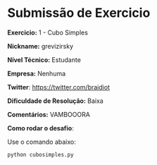 # Submissão de Exercicio

**Exercicio:** 1 - Cubo Simples

**Nickname:** grevizirsky

**Nível Técnico:** Estudante

**Empresa:** Nenhuma

**Twitter**: https://twitter.com/braidiot

**Dificuldade de Resolução:** Baixa

**Comentários:** VAMBOOORA

**Como rodar o desafio**: 

Use o comando abaixo: 
```bash
python cubosimples.py
```
